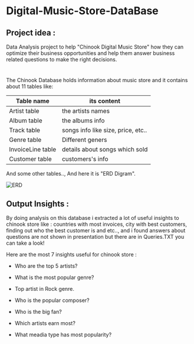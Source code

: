 # Digital-Music-Store-DataBase

## Project idea : 
Data Analysis project to help "Chinook Digital Music Store" how they can optimize their business opportunities and help them answer business related questions to make the right decisions.

#
The Chinook Database holds information about music store and it contains about 11 tables like:

|Table name|its content|
|----|-----|
|Artist table|the artists names|
|Album table|the albums info|
|Track table|songs info like size, price, etc..|
|Genre table|Different geners|
|InvoiceLine table|details about songs which sold|
|Customer table|customers's info|

And some other tables.., And here it is "ERD Digram".

![ERD](https://user-images.githubusercontent.com/94796220/176931184-106fd5b5-0f09-4294-a976-71b395973bf0.png)

## Output Insights :

By doing analysis on this database i extracted a lot of useful insights to chinook store like : countries with most invoices, city with best customers, finding out who the best customer is and etc.., and i found answers about questions are not shown in presentation but there are in Queries.TXT you can take a look!

Here are the most 7 insights useful for chinook store :

* Who are the top 5 artists?

* What is the most popular genre?

* Top artist in Rock genre.

* Who is the popular composer?

* Who is the big fan?

* Which artists earn most?

* What meadia type has most popularity?
